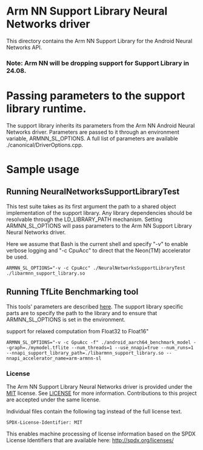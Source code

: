 # Arm NN Support Library Neural Networks driver

This directory contains the Arm NN Support Library for the Android Neural Networks API.
### Note: Arm NN will be dropping support for Support Library in 24.08.

# Passing parameters to the support library runtime.

The support library inherits its parameters from the Arm NN Android Neural Networks driver. Parameters are passed to it through an environment variable, ARMNN_SL_OPTIONS. A full list of parameters are available ./canonical/DriverOptions.cpp.

# Sample usage

## Running NeuralNetworksSupportLibraryTest

This test suite takes as its first argument the path to a shared object implementation of the support library. Any library dependencies should be resolvable through the LD_LIBRARY_PATH mechanism. Setting ARMNN_SL_OPTIONS will pass parameters to the Arm NN Support Library Neural Networks driver.

Here we assume that Bash is the current shell and specify "-v" to enable verbose logging and "-c CpuAcc" to direct that the Neon(TM) accelerator be used.
~~~
ARMNN_SL_OPTIONS="-v -c CpuAcc" ./NeuralNetworksSupportLibraryTest ./libarmnn_support_library.so
~~~

## Running TfLite Benchmarking tool

This tools' parameters are described [here](https://www.tensorflow.org/lite/performance/measurement). The support library specific parts are to specify the path to the library and to ensure that ARMNN_SL_OPTIONS is set in the environment.

support for relaxed computation from Float32 to Float16"
~~~
ARMNN_SL_OPTIONS="-v -c GpuAcc -f" ./android_aarch64_benchmark_model --graph=./mymodel.tflite --num_threads=1 --use_nnapi=true --num_runs=1 --nnapi_support_library_path=./libarmnn_support_library.so --nnapi_accelerator_name=arm-armnn-sl
~~~

### License

The Arm NN Support Library Neural Networks driver is provided under the [MIT](https://spdx.org/licenses/MIT.html) license.
See [LICENSE](LICENSE) for more information. Contributions to this project are accepted under the same license.

Individual files contain the following tag instead of the full license text.

    SPDX-License-Identifier: MIT

This enables machine processing of license information based on the SPDX License Identifiers that are available here: http://spdx.org/licenses/
